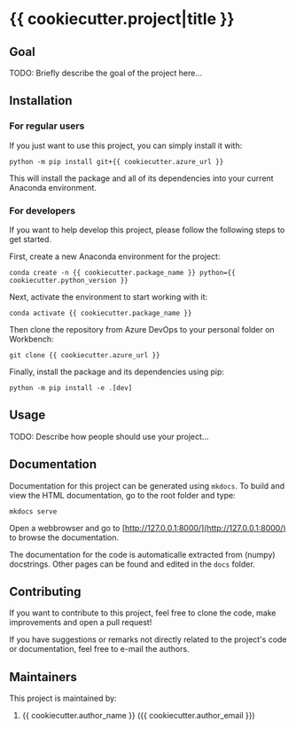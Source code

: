 # {{ cookiecutter.project|title }}

## Goal

TODO: Briefly describe the goal of the project here...

## Installation

### For regular users

If you just want to use this project, you can simply install it with:

```shell
python -m pip install git+{{ cookiecutter.azure_url }}
```

This will install the package and all of its dependencies into your current Anaconda
environment.

### For developers

If you want to help develop this project, please follow the following steps to get
started.

First, create a new Anaconda environment for the project:

```shell
conda create -n {{ cookiecutter.package_name }} python={{ cookiecutter.python_version }}
```

Next, activate the environment to start working with it:

```shell
conda activate {{ cookiecutter.package_name }}
```

Then clone the repository from Azure DevOps to your personal folder on Workbench:

```shell
git clone {{ cookiecutter.azure_url }}
```

Finally, install the package and its dependencies using pip:

```shell
python -m pip install -e .[dev]
```

## Usage

TODO: Describe how people should use your project...


## Documentation

Documentation for this project can be generated using `mkdocs`. To build and view the
HTML documentation, go to the root folder and type:

```shell
mkdocs serve
```

Open a webbrowser and go to [http://127.0.0.1:8000/](http://127.0.0.1:8000/) to browse the documentation.

The documentation for the code is automaticalle extracted from (numpy) docstrings. Other
pages can be found and edited in the `docs` folder.

## Contributing

If you want to contribute to this project, feel free to clone the code, make
improvements and open a pull request!

If you have suggestions or remarks not directly related to the project's code or
documentation, feel free to e-mail the authors.

## Maintainers

This project is maintained by:

1. {{ cookiecutter.author_name }} ({{ cookiecutter.author_email }})
